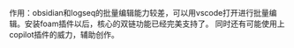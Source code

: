 作用：obsidian和logseq的批量编辑能力较差，可以用vscode打开进行批量编辑。安装foam插件以后，核心的双链功能已经完美支持了。
同时还有可能使用上copilot插件的威力，辅助创作。

